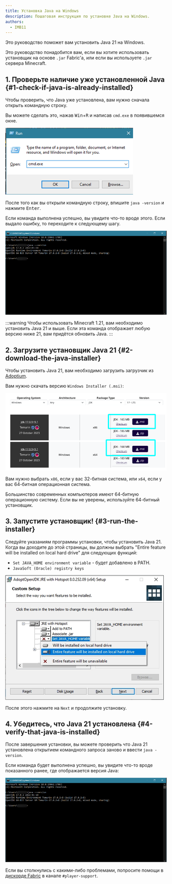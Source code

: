 ```yaml
---
title: Установка Java на Windows
description: Пошаговая инструкция по установке Java на Windows.
authors:
  - IMB11
---
```


Это руководство поможет вам установить Java 21 на Windows.

Это руководство понадобится вам, если вы хотите использовать установщик на основе `.jar` Fabric'а, или если вы используете `.jar` сервера Minecraft.

## 1. Проверьте наличие уже установленной Java {#1-check-if-java-is-already-installed}

Чтобы проверить, что Java уже установлена, вам нужно сначала открыть командную строку.

Вы можете сделать это, нажав <kbd>Win</kbd>+<kbd>R</kbd> и написав `cmd.exe` в появившемся окне.

![Окно "Выполнить" с введённым "cmd.exe"](/assets/players/installing-java/windows-run-dialog.png)

После того как вы открыли командную строку, впишите `java -version` и нажмите <kbd>Enter</kbd>.

Если команда выполнена успешно, вы увидите что-то вроде этого. Если выдало ошибку, то переходите к следующему шагу.

![Командная строка с введённой командой "java -version"](/assets/players/installing-java/windows-java-version.png)

:::warning
Чтобы использовать Minecraft 1.21, вам необходимо установить Java 21 и выше. Если эта команда отображает любую версию ниже 21, вам придётся обновить Java.
:::

## 2. Загрузите установщик Java 21 {#2-download-the-java-installer}

Чтобы установить Java 21, вам необходимо загрузить загрузчик из [Adoptium](https://adoptium.net/en-GB/temurin/releases/?os=windows\&package=jdk\&version=21).

Вам нужно скачать версию `Windows Installer (.msi)`:

![Adoptium c выделенным Windows Installer (.msi)](/assets/players/installing-java/windows-download-java.png)

Вам нужно выбрать `x86`, если у вас 32-битная система, или `x64`, если у вас 64-битная операционная система.

Большинство современных компьютеров имеют 64-битную операционную систему. Если вы не уверены, используйте 64-битный установщик.

## 3. Запустите установщик! {#3-run-the-installer}

Следуйте указаниям программы установки, чтобы установить Java 21. Когда вы доходите до этой страницы, вы должны выбрать "Entire feature will be installed on local hard drive" для следующих функций:

- `Set JAVA_HOME environment variable` - будет добавлено в PATH.
- `JavaSoft (Oracle) registry keys`

![Установщик Java 21 c выделенными "Set JAVA\_HOME variable" и "JavaSoft (Oracle) registry keys"](/assets/players/installing-java/windows-wizard-screenshot.png)

После этого нажмите на `Next` и продолжите установку.

## 4. Убедитесь, что Java 21 установлена {#4-verify-that-java-is-installed}

После завершения установки, вы можете проверить что Java 21 установлена открытием командного запроса заново и ввести `java -version`.

Если команда будет выполнена успешно, вы увидите что-то вроде показанного ранее, где отображается версия Java:

![Командная строка с введённой командой "java -version"](/assets/players/installing-java/windows-java-version.png)

Если вы столкнулись с какими-либо проблемами, попросите помощи в [дискорде Fabric](https://discord.gg/v6v4pMv) в канале `#player-support`.

